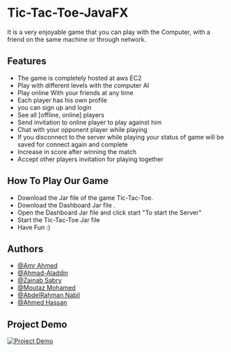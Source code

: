
# Tic-Tac-Toe-JavaFX

It is a very enjoyable game that you can play with the Computer, with a friend on the same machine or through network.


## Features

- The game is completely hosted at aws EC2
- Play with different levels with the computer AI
- Play online With your friends at any time
- Each player has his own profile
- you can sign up and login
- See all [offline, online] players
- Send invitation to online player to play against him
- Chat with your opponent player while playing
- If you disconnect to the server while playing your status of game will be saved for connect again and complete
- Increase in score after winning the match
- Accept other players invitation for playing together




## How To Play Our Game

- Download the Jar file of the game Tic-Tac-Toe.
- Download the Dashboard Jar file .
- Open the Dashboard Jar file and click start "To start the Server"
- Start the Tic-Tac-Toe Jar file
- Have Fun :)

## Authors

- [@Amr Ahmed](https://github.com/amr158)
- [@Ahmad-Aladdin](https://github.com/Ahmad-Aladdin)
- [@Zainab Sabry](https://github.com/ZainabSabry)
- [@Moutaz Mohamed](https://github.com/moutazmuhammad)
- [@AbdelRahman Nabil](https://github.com/AbdelrahmanNabill)
- [@Ahmed Hassan](https://github.com/ahmedhassan1999)

## Project Demo
[![Project Demo](https://img.youtube.com/vi/YMzynhFFdyM/0.jpg)](https://www.youtube.com/watch?v=YMzynhFFdyM)
